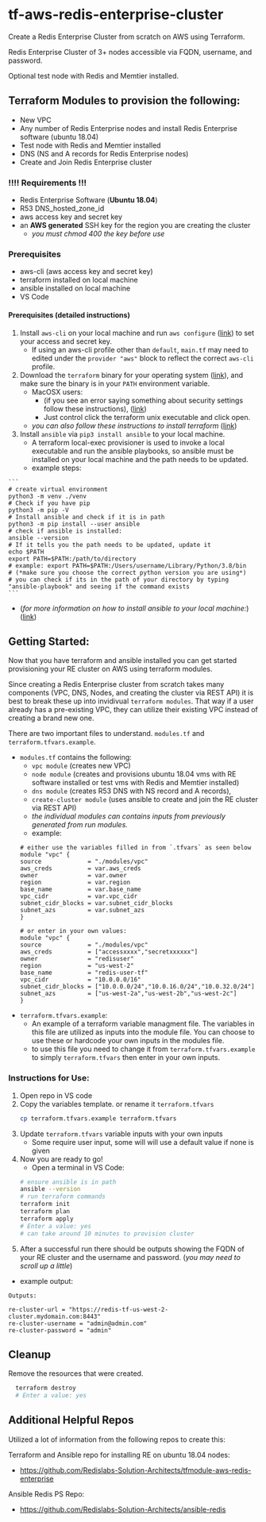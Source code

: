 # tf-aws-redis-enterprise-cluster
Create a Redis Enterprise Cluster from scratch on AWS using Terraform.

Redis Enterprise Cluster of 3+ nodes accessible via FQDN, username, and password.

Optional test node with Redis and Memtier installed. 

## Terraform Modules to provision the following:
* New VPC 
* Any number of Redis Enterprise nodes and install Redis Enterprise software (ubuntu 18.04)
* Test node with Redis and Memtier installed
* DNS (NS and A records for Redis Enterprise nodes)
* Create and Join Redis Enterprise cluster 

### !!!! Requirements !!!
* Redis Enterprise Software (**Ubuntu 18.04**)
* R53 DNS_hosted_zone_id
* aws access key and secret key
* an **AWS generated** SSH key for the region you are creating the cluster
    - *you must chmod 400 the key before use*

### Prerequisites
* aws-cli (aws access key and secret key)
* terraform installed on local machine
* ansible installed on local machine
* VS Code

#### Prerequisites (detailed instructions)
1.  Install `aws-cli` on your local machine and run `aws configure` ([link](https://docs.aws.amazon.com/cli/latest/userguide/cli-chap-install.html)) to set your access and secret key.
    - If using an aws-cli profile other than `default`, `main.tf` may need to edited under the `provider "aws"` block to reflect the correct `aws-cli` profile.
2.  Download the `terraform` binary for your operating system ([link](https://www.terraform.io/downloads.html)), and make sure the binary is in your `PATH` environment variable.
    - MacOSX users:
        - (if you see an error saying something about security settings follow these instructions), ([link](https://github.com/hashicorp/terraform/issues/23033))
        - Just control click the terraform unix executable and click open. 
    - *you can also follow these instructions to install terraform* ([link](https://learn.hashicorp.com/tutorials/terraform/install-cli))
 3.  Install `ansible` via `pip3 install ansible` to your local machine.
     - A terraform local-exec provisioner is used to invoke a local executable and run the ansible playbooks, so ansible must be installed on your local machine and the path needs to be updated.
     - example steps:

    ```
    # create virtual environment
    python3 -m venv ./venv
    # Check if you have pip
    python3 -m pip -V
    # Install ansible and check if it is in path
    python3 -m pip install --user ansible
    # check if ansible is installed:
    ansible --version
    # If it tells you the path needs to be updated, update it
    echo $PATH
    export PATH=$PATH:/path/to/directory
    # example: export PATH=$PATH:/Users/username/Library/Python/3.8/bin
    # (*make sure you choose the correct python version you are using*)
    # you can check if its in the path of your directory by typing "ansible-playbook" and seeing if the command exists
    ```

* (*for more information on how to install ansible to your local machine:*) ([link](https://docs.ansible.com/ansible/latest/installation_guide/intro_installation.html))

## Getting Started:
Now that you have terraform and ansible installed you can get started provisioning your RE cluster on AWS using terraform modules.

Since creating a Redis Enterprise cluster from scratch takes many components (VPC, DNS, Nodes, and creating the cluster via REST API) it is best to break these up into invidivual `terraform modules`. That way if a user already has a pre-existing VPC, they can utilize their existing VPC instead of creating a brand new one.

There are two important files to understand. `modules.tf` and `terraform.tfvars.example`.
* `modules.tf` contains the following: 
    - `vpc module` (creates new VPC)
    - `node module` (creates and provisions ubuntu 18.04 vms with RE software installed or test vms with Redis and Memtier installed)
    - `dns module` (creates R53 DNS with NS record and A records), 
    - `create-cluster module` (uses ansible to create and join the RE cluster via REST API)
    * *the individual modules can contains inputs from previously generated from run modules.*
    - example:
    ```
    # either use the variables filled in from `.tfvars` as seen below
    module "vpc" {
    source             = "./modules/vpc"
    aws_creds          = var.aws_creds
    owner              = var.owner
    region             = var.region
    base_name          = var.base_name
    vpc_cidr           = var.vpc_cidr
    subnet_cidr_blocks = var.subnet_cidr_blocks
    subnet_azs         = var.subnet_azs
    }

    # or enter in your own values:
    module "vpc" {
    source             = "./modules/vpc"
    aws_creds          = ["accessxxxx","secretxxxxxx"]
    owner              = "redisuser"
    region             = "us-west-2"
    base_name          = "redis-user-tf"
    vpc_cidr           = "10.0.0.0/16"
    subnet_cidr_blocks = ["10.0.0.0/24","10.0.16.0/24","10.0.32.0/24"]
    subnet_azs         = ["us-west-2a","us-west-2b","us-west-2c"]
    }
    ```
* `terraform.tfvars.example`:
    - An example of a terraform variable managment file. The variables in this file are utilized as inputs into the module file. You can choose to use these or hardcode your own inputs in the modules file.
    - to use this file you need to change it from `terraform.tfvars.example` to simply `terraform.tfvars` then enter in your own inputs.

### Instructions for Use:
1. Open repo in VS code
2. Copy the variables template. or rename it `terraform.tfvars`
    ```bash
    cp terraform.tfvars.example terraform.tfvars
    ```
3. Update `terraform.tfvars` variable inputs with your own inputs
    - Some require user input, some will will use a default value if none is given
4. Now you are ready to go!
    * Open a terminal in VS Code:
    ```bash
    # ensure ansible is in path
    ansible --version
    # run terraform commands
    terraform init
    terraform plan
    terraform apply
    # Enter a value: yes
    # can take around 10 minutes to provision cluster
    ```
5. After a successful run there should be outputs showing the FQDN of your RE cluster and the username and password. (*you may need to scroll up a little*)
 - example output:
 ```
 Outputs:

re-cluster-url = "https://redis-tf-us-west-2-cluster.mydomain.com:8443"
re-cluster-username = "admin@admin.com"
re-cluster-password = "admin"
 ```

## Cleanup

Remove the resources that were created.

```bash
  terraform destroy
  # Enter a value: yes
```

## Additional Helpful Repos
Utilized a lot of information from the following repos to create this:

Terraform and Ansible repo for installing RE on ubuntu 18.04 nodes:
* https://github.com/Redislabs-Solution-Architects/tfmodule-aws-redis-enterprise

Ansible Redis PS Repo:
* https://github.com/Redislabs-Solution-Architects/ansible-redis